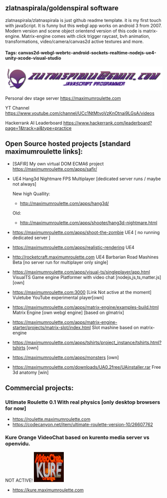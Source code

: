## zlatnaspirala/goldenspiral software

zlatnaspirala/zlatnaspirala is just github readme template. it is my first touch with javaScript. It is funny but this webgl app works on android 3 from 2007.
Modern version and scene object orientend version of this code is matrix-engine. Matrix-engine comes with click trigger raycast, bvh animation, transformations, video/camera/canvas2d active textures and more. 

#### Tags: canvas2d-webgl-webrtc-android-sockets-realtime-nodejs-ue4-unity-xcode-visual-studio
![](https://github.com/zlatnaspirala/zlatnaspirala/blob/master/images/nikola_lukic.png)

Personal dev stage server https://maximumroulette.com

YT Channel https://www.youtube.com/channel/UCc1NtMtvoVzKnOtnai9LGsA/videos

Hackerrank AI Leaderboard https://www.hackerrank.com/leaderboard?page=1&track=ai&type=practice


## Open Source hosted projects [standard maximumroulette links]:

 - [SAFIR] My own virtual DOM ECMA6 project https://maximumroulette.com/apps/safir/

 - UE4 Hang3d Nightmare FPS Multiplayer [dedicated server runs / maybe not always]

   New high Quallity:

    - http://maximumroulette.com/apps/hang3d/

   Old:
    - http://maximumroulette.com/apps/shooter/hang3d-nightmare.html
 
 - https://maximumroulette.com/apps/shoot-the-zombie  UE4 [ no running dedicated server ]

 - https://maximumroulette.com/apps/realistic-rendering  UE4 

 - http://rocketcraft.maximumroulette.com  UE4 Barbarian Road Mashines Beta [no server run for multiplayer only single]

 - https://maximumroulette.com/apps/visual-ts/singleplayer/app.html VisualTS Game engine Platformer with video chat [nodejs,js,ts,matter.js] [own]

 - https://maximumroulette.com:3000 [Link Not active at the moment]  Vuletube YouTube experimental player[own]

 - https://maximumroulette.com/apps/matrix-engine/examples-build.html  Matrix Engine [own webgl engine] [based on glmatrix]
 
 - https://maximumroulette.com/apps/matrix-engine-starter/projects/matrix-slot/index.html Slot mashine based on matrix-engine

 - https://maximumroulette.com/apps/tshirts/project_instance/tshirts.html?tshirts [own]

 - https://maximumroulette.com/apps/monsters [own]

 - https://maximumroulette.com/downloads/UA0.2free/UAinstaller.rar Free 3d anatomy [win]

## Commercial projects:

### Ultimate Roulette 0.1 With real physics [only desktop browsers for now]
 - https://roulette.maximumroulette.com
 - https://codecanyon.net/item/ultimate-roulette-version-10/26607762

### Kure Orange VideoChat based on kurento media server vs openvidu.

 NOT ACTIVE!
![KURE](https://github.com/zlatnaspirala/zlatnaspirala/blob/master/images/favicon-96x96.png)

 - https://kure.maximumroulette.com

